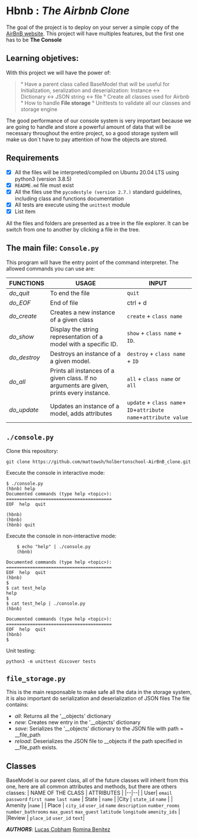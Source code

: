 # Hbnb : *The Airbnb Clone*

The goal of the project is to deploy on your server a simple copy of the [AirBnB website](https://intranet.hbtn.io/rltoken/FrRTcvuF5L9wWDzFE9k01A "AirBnB website"). This project will have multiples features, but the first one has to be **The Console**

## Learning objetives:

 With this project we will have the power of:

> ° Have a parent class called BaseModel that will be useful for   
> Initialization, seralization and deserialization: Instance <->   
> Dictionary <-> JSON string <-> file
> ° Create all classes used for Airbnb
>        ° How to handle **File storage**
>        ° Unittests to validate all our classes and storage engine


The good performance of our console system is very important because we are going to handle and store a powerful amount of data that will be necessary throughout the entire project, so a good storage system will make us don´t  have to pay attention of how the objects are stored.

##  Requirements

- [x] All the files will be interpreted/compiled on Ubuntu 20.04 LTS using python3 (version 3.8.5)
- [x] `README.md`  file must exist
 - [x] All the files use the  `pycodestyle (version 2.7.)`  standard guidelines, including class and functions documentation
 - [x] All tests are execute using the  `unittest`  module
 - [x] List item

All the files and folders are presented as a tree in the file explorer. It can be switch from one to another by clicking a file in the tree.

## The main file: `Console.py`

This program will have the entry point of the command interpreter. The allowed commands you can use are:

|       FUNCTIONS     |USAGE                        |  INPUT                     |
|----------------|-------------------------------|-----------------------------|
|*do_quit*|To end the file           |`quit`            |
|*do_EOF*          |End of file            |ctrl + d           |
|*do_create*          |Creates a new instance of a given class|`create` + `class name`|
|*do_show*| Display the string representation of a model with a specific ID. |`show` + `class name` + `ID`. 
|*do_destroy*|Destroys an instance of a a given model.|`destroy` + `class name` + `ID`
| *do_all* | Prints all instances of a given class. If no arguments are given, prints every instance. |`all` + `class name` or `all`
|*do_update*| Updates an instance of a model, adds attributes| `update` + `class name`+ `ID`+`attribute name`+`attribute value`

## `./console.py`

Clone this repository:

```
git clone https://github.com/mattowsh/holbertonschool-AirBnB_clone.git

```

Execute the console in interactive mode:

    $ ./console.py
    (hbnb) help
	Documented commands (type help <topic>):
	========================================
	EOF  help  quit

	(hbnb) 
	(hbnb) 
	(hbnb) quit



Execute the console in non-interactive mode: 

```
	$ echo "help" | ./console.py
	(hbnb)

Documented commands (type help <topic>):
========================================
EOF  help  quit
(hbnb) 
$
$ cat test_help
help
$
$ cat test_help | ./console.py
(hbnb)

Documented commands (type help <topic>):
========================================
EOF  help  quit
(hbnb) 
$
```
Unit testing:
```
python3 -m unittest discover tests
```

## `file_storage.py`
	
This is the main responsable to make safe all the data in the storage system, it is also important do serialization and deserialization of JSON files
The file contains:

 - *all*: Returns all the '__objects' dictionary
 - *new*: Creates new entry in the '__objects' dictionary
 - *save*: Serializes the '__objects' dictionary to the JSON file with path = __file_path
 - *reload*: Deserializes the JSON file to __objects if the path specified in __file_path exists.

## Classes

BaseModel is our parent class, all of the future classes will inherit from this one, here are all common attributes and methods, but there are others classes:
| NAME OF THE CLASS | ATTRIBUTES |
|--|--|
| User| `email` `password` `first name` `last name`
| State | `name` |
|City  | `state_id` `name` |
| Amenity |`name`  |
| Place |  `city_id` `user_id` `name` `description` `number_rooms` `number_bathrooms` `max_guest` `max_guest` `latitude` `longitude` `amenity_ids` |
|Review  |  `place_id` `user_id` `text`|



 

***AUTHORS***:
[Lucas Cobham](https://github.com/LCobham)
[Romina Benitez](https://github.com/Blingblinggiirl)